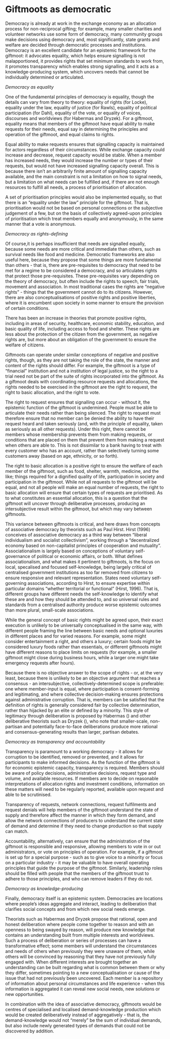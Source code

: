 # Giftmoots as democratic

Democracy is already at work in the exchange economy as an allocation process for non-reciprocal gifting; for example, many smaller charities and volunteer networks use some form of democracy, many community groups make decisions using democracy and, most significantly, state grants and welfare are decided through democratic processes and institutions.  Democracy is an excellent candidate for an epistemic framework for the giftmoot: it advocates equality, which helps ensure signalling is not malapportioned, it provides rights that set minimum standards to work from, it promotes transparency which enables strong signalling, and it acts as a knowledge-producing system, which uncovers needs that cannot be individually determined or articulated.

*Democracy as equality*

One of the fundamental principles of democracy is equality, though the details can vary from theory to theory: equality of rights (for Locke), equality under the law, equality of justice (for Rawls), equality of political participation (for Dahl), equality of the vote, or equality of voices, discourses and worldviews (for Habermas and Dryzek).  For a giftmoot, equality means that members of the giftmoot have equal ability to make requests for their needs, equal say in determining the principles and operation of the giftmoot, and equal claims to rights.

Equal ability to make requests ensures that signalling capacity is maintained for actors regardless of their circumstances.  While exchange capacity could increase and decrease, request capacity would be stable.  When a member has increased needs, they would increase the number or types of their requests, but would not have increased signalling capacity overall.  This is because there isn’t an arbitrarily finite amount of signalling capacity available, and the main constraint is not a limitation on how to signal needs, but a limitation on what needs can be fulfilled and, if there are not enough resources to fulfill all needs, a process of prioritisation of allocation.

A set of prioritisation principles would also be implemented equally, so that there is an “equality under the law” principle for the giftmoot.  That is, prioritisation would not be based on personal connections or the subjective judgement of a few, but on the basis of collectively agreed-upon principles of prioritisation which treat members equally and anonymously, in the same manner that a vote is anonymous.

*Democracy as rights-defining*

Of course,it is perhaps insufficient that needs are signalled equally, because some needs are more critical and immediate than others, such as survival needs like food and medicine.  Democratic frameworks are also useful here, because they propose that some things are more fundamental than others - that is, there are pre-requisites to democracy that need to be met for a regime to be considered a democracy, and so articulates rights that protect those pre-requisites.  These pre-requisites vary depending on the theory of democracy, but often include the rights to speech, fair trials, movement and association.  In most traditional cases the rights are “negative rights” - things that the government cannot do to its citizens.  However, there are also conceptualisations of positive rights and positive liberties, where it is encumbent upon society in some manner to ensure the provision of certain conditions.

There has been an increase in theories that promote positive rights, including in areas of security, healthcare, economic stability, education, and basic quality of life, including access to food and shelter.  These rights are less about the protection of the citizen from the government, as negative rights are, but more about an obligation of the government to ensure the welfare of citizens.

Giftmoots can operate under similar conceptions of negative and positive rights, though, as they are not taking the role of the state, the manner and content of the rights should differ.  For example, the giftmoot is a type of “financial” institution and not a institution of legal justice, so the right to a trial need not be part of the suite of rights incorporated into the giftmoot.  As a giftmoot deals with coordinating resource requests and allocations, the rights needed to be exercised in the giftmoot are the right to request, the right to basic allocation, and the right to vote.

The right to request ensures that signalling can occur - without it, the epistemic function of the giftmoot is undermined.  People must be able to articulate their needs rather than being silenced.  The right to request must therefore ensure that no member can be denied the ability to have their request heard and taken seriously (and, with the principle of equality, taken as seriously as all other requests).  Under this right, there cannot be members whose membership prevents them from making requests, or conditions that are placed on them that prevent them from making a request when others are able to.  This is not dissimilar to a bank having to treat with every customer who has an account, rather than selectively turning some customers away (based on age, ethnicity, or so forth).

The right to basic allocation is a positive right to ensure the welfare of each member of the giftmoot, such as food, shelter, warmth, medicine, and the like; things required for a dignified quality of life, participation in society and participation in the giftmoot.  While not all requests to the giftmoot will be equal, and not all people will make an equal number of requests, the right to basic allocation will ensure that certain types of requests are prioritised.  As to what constitutes an essential allocation, this is a question that the giftmoot will uncover through deliberative processes, producing an intersubjective result within the giftmoot, but which may vary between giftmoots.  

This variance between giftmoots is critical, and here draws from concepts of associative democracy by theorists such as Paul Hirst.  Hirst (1996) conceives of associative democracy as a third way between “liberal individualism and socialist collectivism”, working through a “decentralized economy based on non-capitalist principles of cooperation and mutuality”.  Associationalism is largely based on conceptions of voluntary self-governance of political or economic affairs, or both.  What defines associationalism, and what makes it pertinent to giftmoots, is the focus on local, specalised and focused self-knowledge, being largely critical of centralised government institutions as too far removed from citizens to ensure responsive and relevant representation.  States need voluntary self-governing associations, according to Hirst, to ensure expertise within particular domains “whether territorial or functional” (Hirst, 1996).  That is, different groups have different needs the self-knowledge to identify what these are and how they should be attended to, and so universal rules and standards from a centralised authority produce worse epistemic outcomes than more plural, small-scale associations.

While the general concept of basic rights might be agreed upon, their exact execution is unlikely to be universally conceptualised in the same way, with different people framing the line between basic needs and optional luxuries in different places and for varied reasons.  For example, some might consider entertainment a right, and others a luxury; certain foods might be considered luxury foods rather than essentials, or different giftmoots might have different reasons to place limits on requests (for example, a smaller giftmoot might close during business hours, while a larger one might take emergency requests after hours).

Because there is no objective answer to the scope of rights - or, at the very least, because there is unlikely to be an objective argument that reaches a consensus - an intersubjective, collectively-determined scope is preferable: one where member-input is equal, where participation is consent-forming and legitimating, and where collective decision-making ensures protections against administrative corruption.  That is, members can be satisfied that the definition of rights is generally considered fair by collective determination, rather than hijacked by an elite or defined by a minority.  This style of legitimacy through deliberation is proposed by Habermas () and other deliberative theorists such as Dryzek (), who note that smaller-scale, non-partisan and potentially face-to-face deliberations produce more rational and consensus-generating results than larger, partisan debates.

*Democracy as transparency and accountability*

Transparency is paramount to a working democracy - it allows for corruption to be identified, removed or prevented, and it allows for participants to make informed decisions.  As the function of the giftmoot is for economic epistemic capacity, transparency is required.  Members should be aware of policy decisions, administrative decisions, request type and volume, and available resources.  If members are to decide on reasonable interpretations of allocation rights and investment conditions, information on these matters will need to be regularly reported, available upon request and able to be scrutinised.

Transparency of requests, network connections, request fulfilments and request denials will help members of the giftmoot understand the state of supply and therefore affect the manner in which they form demand, and allow the network connections of producers to understand the current state of demand and determine if they need to change production so that supply can match.

Accountability, alternatively, can ensure that the administration of the giftmoot is responsible and responsive, allowing members to vote in or out administrators, or vote on principles of operation.  For example, if a giftmoot is set up for a special purpose - such as to give voice to a minority or focus on a particular industry - it may be valuable to have overall operating principles that guide the purpose of the giftmoot.  Similarly, leadership roles should be filled with people that the members of the giftmoot trust to adhere to those principles, and who can remove leaders if they do not.

*Democracy as knowledge-producing*

Finally, democracy itself is an epistemic system.  Democracies are locations where people’s ideas aggregate and interact, leading to deliberation that clarifies social concepts and from which new social needs emerge.

Theorists such as Habermas and Dryzek propose that rational, open and honest deliberation where people come together to reason and with an openness to being swayed by reason, will produce new knowledge that contains an understanding built from multiple interests and worldviews.  Such a process of deliberation or series of processes can have a transformative effect; some members will understand the circumstances and needs of others when previously they were unaware of them, while others will be convinced by reasoning that they have not previously fully engaged with.  When different interests are brought together an understanding can be built regarding what is common between them or why they differ, sometimes pointing to a new conceptualisation or cause of the issue that had not previously been uncovered.  Each member is a repository of information about personal circumstances and life experience - when this information is aggregated it can reveal new social needs, new solutions or new opportunities.

In combination with the idea of associative democracy, giftmoots would be centres of specialised and localised demand-knowledge production which would be created deliberatively instead of aggregatively - that is, the demand-knowledge would not “merely” be the sum of individual demands, but also include newly generated types of demands that could not be discovered by addition.